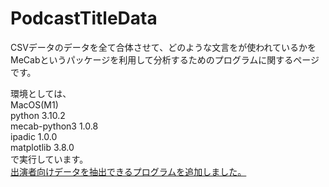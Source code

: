 # PodcastTitleData

CSVデータのデータを全て合体させて、どのような文言をが使われているかをMeCabというパッケージを利用して分析するためのプログラムに関するページです。<BR>


環境としては、<BR>
MacOS(M1)<BR>
python 3.10.2<BR>
mecab-python3 1.0.8 <BR>
ipadic  1.0.0<BR>
matplotlib  3.8.0 <BR>
で実行しています。<BR>
<a href="/performerRelation.ipynb">出演者向けデータを抽出できるプログラムを追加しました。</a>